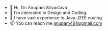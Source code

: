 - 👋 Hi, I’m Anupam Srivastava
- 👀 I’m interested in Design and Coding.
- 🌱 I have vast experience in Java J2EE coding.
- 📫 You can reach me anupam491@gmail.com

<!---
anupam491/anupam491 is a ✨ special ✨ repository because its `README.md` (this file) appears on your GitHub profile.
You can click the Preview link to take a look at your changes.
--->
